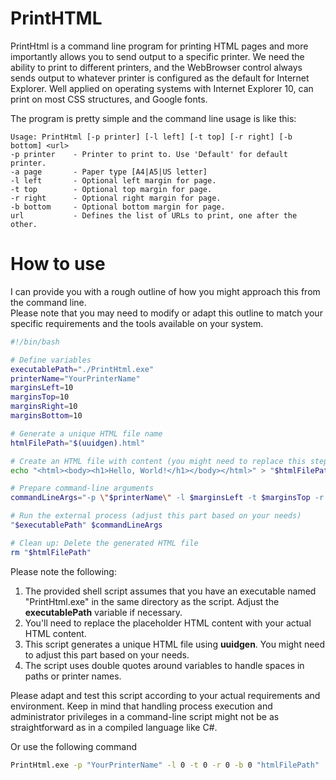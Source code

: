 # PrintHTML
<p>
    PrintHtml is a command line program for printing HTML pages and more importantly allows you to send output to a specific printer. We need the ability to print to different printers, and the WebBrowser control always sends output to whatever printer is configured as the default for Internet Explorer. Well applied on operating systems with Internet Explorer 10, can print on most CSS structures, and Google fonts.
</p>
<p>
    The program is pretty simple and the command line usage is like this:<br>
</p>
<pre><code class="language-plaintext">Usage: PrintHtml [-p printer] [-l left] [-t top] [-r right] [-b bottom] &lt;url&gt;
-p printer    - Printer to print to. Use 'Default' for default printer.
-a page       - Paper type [A4|A5|US letter]
-l left       - Optional left margin for page.
-t top        - Optional top margin for page.
-r right      - Optional right margin for page.
-b bottom     - Optional bottom margin for page.
url           - Defines the list of URLs to print, one after the other.</code></pre>

# How to use
I can provide you with a rough outline of how you might approach this from the command line. <br>
Please note that you may need to modify or adapt this outline to match your specific requirements and the tools available on your system.
```bash
#!/bin/bash

# Define variables
executablePath="./PrintHtml.exe"
printerName="YourPrinterName"
marginsLeft=10
marginsTop=10
marginsRight=10
marginsBottom=10

# Generate a unique HTML file name
htmlFilePath="$(uuidgen).html"

# Create an HTML file with content (you might need to replace this step with your actual HTML content)
echo "<html><body><h1>Hello, World!</h1></body></html>" > "$htmlFilePath"

# Prepare command-line arguments
commandLineArgs="-p \"$printerName\" -l $marginsLeft -t $marginsTop -r $marginsRight -b $marginsBottom \"$htmlFilePath\""

# Run the external process (adjust this part based on your needs)
"$executablePath" $commandLineArgs

# Clean up: Delete the generated HTML file
rm "$htmlFilePath"

```
<p style="margin-left:0px;">
    Please note the following:
</p>
<ol>
    <li>
        The provided shell script assumes that you have an executable named "PrintHtml.exe" in the same directory as the script. Adjust the <strong>executablePath</strong> variable if necessary.
    </li>
    <li>
        You'll need to replace the placeholder HTML content with your actual HTML content.
    </li>
    <li>
        This script generates a unique HTML file using <strong>uuidgen</strong>. You might need to adjust this part based on your needs.
    </li>
    <li>
        The script uses double quotes around variables to handle spaces in paths or printer names.
    </li>
</ol>
<p style="margin-left:0px;">
    Please adapt and test this script according to your actual requirements and environment. Keep in mind that handling process execution and administrator privileges in a command-line script might not be as straightforward as in a compiled language like C#.
</p>
Or use the following command

```cmd
PrintHtml.exe -p "YourPrinterName" -l 0 -t 0 -r 0 -b 0 "htmlFilePath"
```
